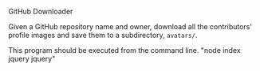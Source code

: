 GitHub Downloader

Given a GitHub repository name and owner, download all the contributors' profile images and save them to a subdirectory, `avatars/`.

This program should be executed from the command line.
"node index jquery jquery"